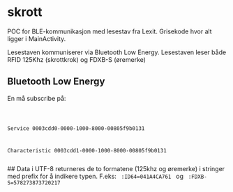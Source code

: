 # skrott
POC for BLE-kommunikasjon med lesestav fra Lexit. Grisekode hvor alt ligger i MainActivity. 

Lesestaven kommuniserer via Bluetooth Low Energy. Lesestaven leser både RFID 125Khz (skrottkrok) og FDXB-S (øremerke)

## Bluetooth Low Energy
En må subscribe på: 

<code>
  
Service 0003cdd0-0000-1000-8000-00805f9b0131

Characteristic 0003cdd1-0000-1000-8000-00805f9b0131
  
</code>
## Data
i UTF-8 returneres de to formatene (125khz og øremerke) i stringer med prefix for å indikere typen. 
F.eks:
<code> :ID64=041A4CA761 </code> og <code> :FDXB-S=578273873720217 </code>
